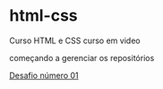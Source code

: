 # html-css
 Curso HTML e CSS curso em video
 
 começando a gerenciar os repositórios

<a href = "https://eulipao.github.io/html-css/desafios/01/index.html">Desafio número 01</a>